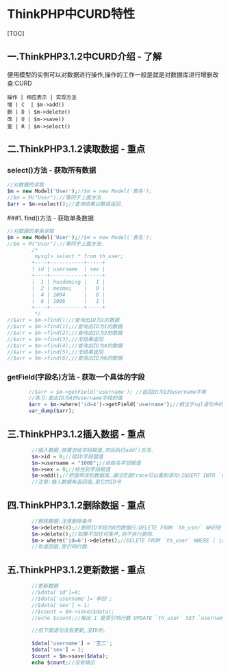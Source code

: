 # ThinkPHP中CURD特性
[TOC]
##  一.ThinkPHP3.1.2中CURD介绍 - 了解
便用模型的实例可以对数据进行操作,操作的工作一般是就是对数据库进行增删改查:CURD
```table
操作 | 相应表示 | 实现方法
增 | C  | $m->add()
删 | D | $m->delete()
改 | U | $m->save()
查 | R | $m->select()
```
## 二.ThinkPHP3.1.2读取数据 - 重点
### select()方法 - 获取所有数据
```php
//对数据的读取
$m = new Model('User');//$m = new Model('表名');
//$m = M("User");//等同于上面方法.
$arr = $m->select();//查询结果以数组返回.
```
###1. find()方法 - 获取单条数据
```php
//对数据的单条读取
$m = new Model('User');//$m = new Model('表名');
//$m = M("User");//等同于上面方法.
		/*
		 mysql> select * from th_user;
		+----+-----------+-----+
		| id | username  | sex |
		+----+-----------+-----+
		|  1 | huodeming |   1 |
		|  2 | meimei    |   0 |
		|  4 | 1004      |   0 |
		|  6 | 1006      |   1 |
		+----+-----------+-----+
		 */
//$arr = $m->find();//查询出ID为1的数据
//$arr = $m->find(1);//查询出ID为1的数据
//$arr = $m->find(2);//查询出ID为2的数据
//$arr = $m->find(3);//无结果返回
//$arr = $m->find(4);//查询出ID为4的数据
//$arr = $m->find(5);//无结果返回
//$arr = $m->find(6);//查询出ID为6的数据
```

### getField(字段名)方法 - 获取一个具体的字段
 ```php
 		//$arr = $m->getField('username'); //返回ID为1的username字希
		//练习:查出ID为4的username字段的值
		$arr = $m->where('id=4')->getField('username');//相当于sql语句中的查询条件过滤:通过页面调试trace可以得到语句:SELECT `username` FROM `th_user` WHERE ( id=4 )
		var_dump($arr);
 ```

## 三.ThinkPHP3.1.2插入数据 - 重点
```php
		//插入数据,按需求给字段赋值,然后执行add()方法.
		$m->id = 8;//给ID字段赋值
		$m->username = "1008";//给姓名字段赋值
		$m->sex = 0;//给性别字段赋值
		$m->add();//把值修改到数据库,通过页面trace可以看到语句:INSERT INTO `th_user` (`id`,`username`,`sex`) VALUES (8,'1008',0)
		//注意:插入数据有返回值,是它的ID号
```

## 四.ThinkPHP3.1.2删除数据 - 重点
```php
		//删除数据:注意删除条件
		$m->delete(8);//删除ID字段为8的数据行:DELETE FROM `th_user` WHERE ( `id` = 8 )
		$m->delete();//如果不加任何条件,则不执行删除.
		$m-> where('id=6')->delete();//DELETE FROM `th_user` WHERE ( id=6 ) 
		//有返回值,受引响行数.
```

## 五.ThinkPHP3.1.2更新数据 - 重点
```php
		//更新数据
		//$data['id']=4;
		//$data['username']='李四';
		//$data['sex'] = 1;
		//$count = $m->save($data);
		//echo $count;//输出 1 是受引响行数 UPDATE `th_user` SET `username`='李四',`sex`=1 WHERE ( `id` = 4 ) 
		
		//但下面语句没有更新,没ID列.
		
		$data['username'] = '王二';
		$data['sex'] = 1;
		$count = $m->save($data);
		echo $count;//没有输出
```

